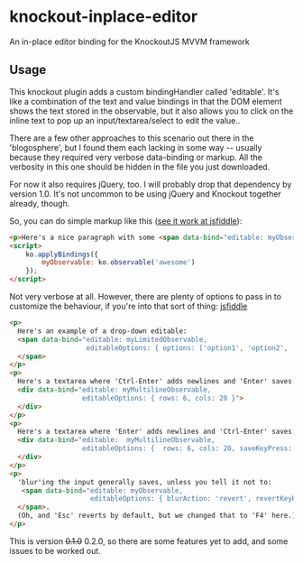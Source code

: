 knockout-inplace-editor
=======================

An in-place editor binding for the KnockoutJS MVVM framework

Usage
------

This knockout plugin adds a custom bindingHandler called 'editable'.  It's like a combination of the text and value bindings in that the DOM element shows the text stored in the observable, but it also allows you to click on the inline text to pop up an input/textarea/select to edit the value..

There are a few other approaches to this scenario out there in the 'blogosphere', but I found them each lacking in some way -- usually because they required very verbose data-binding or markup.  All the verbosity in this one should be hidden in the file you just downloaded.

For now it also requires jQuery, too.  I will probably drop that dependency by version 1.0.  It's not uncommon to be using jQuery and Knockout together already, though.

So, you can do simple markup like this ([see it work at jsfiddle](http://jsfiddle.net/C4PyR/)):

```HTML
<p>Here's a nice paragraph with some <span data-bind="editable: myObservable"></span> user editable text.<p>
<script>
    ko.applyBindings({
        myObservable: ko.observable('awesome')
    });
</script>
```

Not very verbose at all.  However, there are plenty of options to pass in to customize the behaviour, if you're into that sort of thing: [jsfiddle](http://jsfiddle.net/hZ3s4/)

```HTML
<p>
  Here's an example of a drop-down editable:
  <span data-bind="editable: myLimitedObservable,
                   editableOptions: { options: ['option1', 'option2', 'option3'] }">
  </span>
</p>
<p>
  Here's a textarea where 'Ctrl-Enter' adds newlines and 'Enter' saves:
  <div data-bind="editable: myMultilineObservable,
                  editableOptions: { rows: 6, cols: 20 }">
  </div>
</p>
<p>
  Here's a textarea where 'Enter' adds newlines and 'Ctrl-Enter' saves:
  <div data-bind="editable:  myMultilineObservable,
                  editableOptions: {  rows: 6, cols: 20, saveKeyPress: 'Ctrl-Enter' }">
  </div>
</p>
<p>
  'blur'ing the input generally saves, unless you tell it not to:
   <span data-bind="editable: myObservable,
                    editableOptions: { blurAction: 'revert', revertKeyPress: 115 }">
  </span>.
  (Oh, and 'Esc' reverts by default, but we changed that to 'F4' here.)
</p>
```


This is version ~~0.1.0~~ 0.2.0, so there are some features yet to add, and some issues to be worked out.
